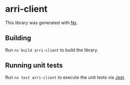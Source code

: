 # arri-client

This library was generated with [Nx](https://nx.dev).

## Building

Run `nx build arri-client` to build the library.

## Running unit tests

Run `nx test arri-client` to execute the unit tests via [Jest](https://jestjs.io).
